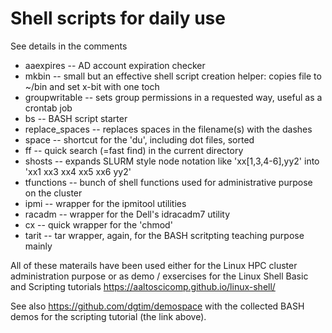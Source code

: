 # Shell scripts for daily use

See details in the comments

* aaexpires -- AD account expiration checker
* mkbin -- small but an effective shell script creation helper: copies file to ~/bin and set x-bit with one toch
* groupwritable -- sets group permissions in a requested way, useful as a crontab job
* bs -- BASH script starter
* replace_spaces -- replaces spaces in the filename(s) with the dashes
* space -- shortcut for the 'du', including dot files, sorted
* ff -- quick search (=fast find) in the current directory
* shosts -- expands SLURM style node notation like 'xx[1,3,4-6],yy2' into 'xx1 xx3 xx4 xx5 xx6 yy2'
* tfunctions -- bunch of shell functions used for administrative purpose on the cluster
* ipmi -- wrapper for the ipmitool utilities
* racadm -- wrapper for the Dell's idracadm7 utility
* cx -- quick wrapper for the 'chmod'
* tarit -- tar wrapper, again, for the BASH scritpting teaching purpose mainly

All of these materails have been used either for the Linux HPC cluster administration purpose or as demo / exsercises for the Linux Shell Basic and Scripting tutorials https://aaltoscicomp.github.io/linux-shell/

See also https://github.com/dgtim/demospace with the collected BASH demos for the scripting tutorial (the link above).
